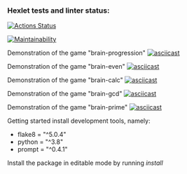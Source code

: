 ### Hexlet tests and linter status:
[![Actions Status](https://github.com/ShMariya/python-project-49/workflows/hexlet-check/badge.svg)](https://github.com/ShMariya/python-project-49/actions)

[![Maintainability](https://api.codeclimate.com/v1/badges/2911b192f2dff2f23884/maintainability)](https://codeclimate.com/github/ShMariya/python-project-49/maintainability)

Demonstration of the game "brain-progression"
[![asciicast](https://asciinema.org/a/xJ08qimogzVZAumEpnGWCTaWl.svg)](https://asciinema.org/a/xJ08qimogzVZAumEpnGWCTaWl)

Demonstration of the game "brain-even"
[![asciicast](https://asciinema.org/a/vbbL90w6IoOTIw8JCU9Q21PQ7.svg)](https://asciinema.org/a/vbbL90w6IoOTIw8JCU9Q21PQ7)

Demonstration of the game "brain-calc"
[![asciicast](https://asciinema.org/a/BHDCFH0RSIVtbwCRRHjCryjBz.svg)](https://asciinema.org/a/BHDCFH0RSIVtbwCRRHjCryjBz)

Demonstration of the game "brain-gcd"
[![asciicast](https://asciinema.org/a/GbeUclZViXZ7B7tquiWZS1Uxm.svg)](https://asciinema.org/a/GbeUclZViXZ7B7tquiWZS1Uxm)

Demonstration of the game "brain-prime"
[![asciicast](https://asciinema.org/a/OPPsEunBxicfI3yALWdXA7xGj.svg)](https://asciinema.org/a/OPPsEunBxicfI3yALWdXA7xGj)

Getting started
install development tools, namely:
* flake8 = "^5.0.4"
* python = "^3.8"
* prompt = "^0.4.1"

Install the package in editable mode by running _install_